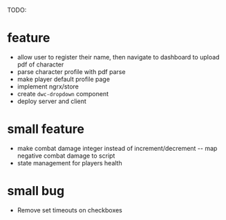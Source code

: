TODO:
# feature
- allow user to register their name, then navigate to dashboard to upload pdf of character
- parse character profile with pdf parse
- make player default profile page 
- implement ngrx/store
- create `dwc-dropdown` component
- deploy server and client

# small feature
- make combat damage integer instead of increment/decrement
-- map negative combat damage to script
- state management for players health

# small bug
- Remove set timeouts on checkboxes
